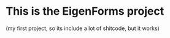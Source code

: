 # This is the EigenForms project
(my first project, so its include a lot of shitcode, but it works)
